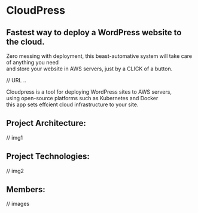 # CloudPress
## Fastest way to deploy a WordPress website to the cloud. 

Zero messing with deployment,
this beast-automative system will take care of anything you need <br/> and store your website in AWS servers, just by a CLICK of a button.

// URL .. 


Cloudpress is a tool for deploying WordPress sites to AWS servers,<br/>
using open-source platforms such as Kubernetes and Docker <br/> this app sets
effcient cloud infrastructure to your site. 

## Project Architecture:

// img1

## Project Technologies:

// img2

## Members:
// images

